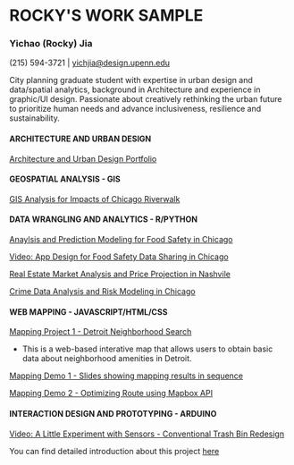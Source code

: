 # ROCKY'S WORK SAMPLE

### Yichao (Rocky) Jia
(215) 594-3721 | yichjia@design.upenn.edu

City planning graduate student with expertise
in urban design and data/spatial analytics,
background in Architecture and experience in
graphic/UI design. Passionate about creatively
rethinking the urban future to prioritize human
needs and advance inclusiveness, resilience
and sustainability.

#### ARCHITECTURE AND URBAN DESIGN 
[Architecture and Urban Design Portfolio](https://issuu.com/rocj/docs/yj_worksample) 

#### GEOSPATIAL ANALYSIS - GIS
[GIS Analysis for Impacts of Chicago Riverwalk](https://issuu.com/rocj/docs/gis_worksample) 



#### DATA WRANGLING AND ANALYTICS - R/PYTHON

[Anaylsis and Prediction Modeling for Food Safety in Chicago](https://rochineer.github.io/Food-Inspection-Modeling/) 

[Video: App Design for Food Safety Data Sharing in Chicago](https://youtu.be/kkv4jmZV-iU)

[Real Estate Market Analysis and Price Projection in Nashvile](https://rochineer.github.io/Data-Analytics-Home-Price-Prediction/) 

[Crime Data Analysis and Risk Modeling in Chicago](https://rochineer.github.io/Crime-Risk-Chicago/)



#### WEB MAPPING - JAVASCRIPT/HTML/CSS

[Mapping Project 1 - Detroit Neighborhood Search](https://rochineer.github.io/FinalProject-YichaoJia/) <br/>
- This is a web-based interative map that allows users to obtain basic data about neighborhood amenities in Detroit. 

[Mapping Demo 1 - Slides showing mapping results in sequence](https://rochineer.github.io/midterm_YJ/) 

[Mapping Demo 2 - Optimizing Route using Mapbox API](https://rochineer.github.io/Web-Mapping-Demo2/) 



#### INTERACTION DESIGN AND PROTOTYPING - ARDUINO

[Video: A Little Experiment with Sensors - Conventional Trash Bin Redesign](https://youtu.be/hZdT3pXvnZ4) <br/>

You can find detailed introduction about this project [here](http://www.sensingthecity.com/conversational-bin/)



